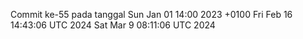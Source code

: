 Commit ke-55 pada tanggal Sun Jan 01 14:00 2023 +0100
Fri Feb 16 14:43:06 UTC 2024
Sat Mar  9 08:11:06 UTC 2024
